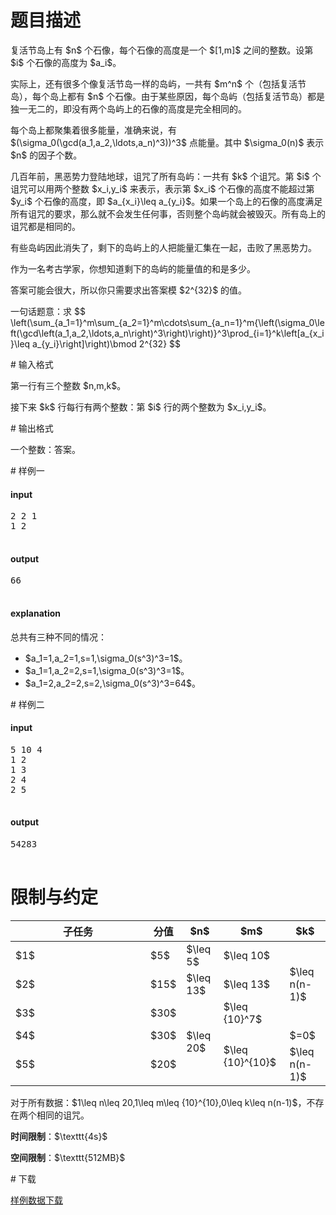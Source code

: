 # 题目描述

<p>复活节岛上有 $n$ 个石像，每个石像的高度是一个 $[1,m]$ 之间的整数。设第 $i$ 个石像的高度为 $a_i$。</p>
<p>实际上，还有很多个像复活节岛一样的岛屿，一共有 $m^n$ 个（包括复活节岛），每个岛上都有 $n$ 个石像。由于某些原因，每个岛屿（包括复活节岛）都是独一无二的，即没有两个岛屿上的石像的高度是完全相同的。</p>
<p>每个岛上都聚集着很多能量，准确来说，有 $(\sigma_0(\gcd(a_1,a_2,\ldots,a_n)^3))^3$ 点能量。其中 $\sigma_0(n)$ 表示 $n$ 的因子个数。</p>
<p>几百年前，黑恶势力登陆地球，诅咒了所有岛屿：一共有 $k$ 个诅咒。第 $i$ 个诅咒可以用两个整数 $x_i,y_i$ 来表示，表示第 $x_i$ 个石像的高度不能超过第 $y_i$ 个石像的高度，即 $a_{x_i}\leq a_{y_i}$。如果一个岛上的石像的高度满足所有诅咒的要求，那么就不会发生任何事，否则整个岛屿就会被毁灭。所有岛上的诅咒都是相同的。</p>
<p>有些岛屿因此消失了，剩下的岛屿上的人把能量汇集在一起，击败了黑恶势力。</p>
<p>作为一名考古学家，你想知道剩下的岛屿的能量值的和是多少。</p>
<p>答案可能会很大，所以你只需要求出答案模 $2^{32}$ 的值。</p>
<p>一句话题意：求 
$$
\left(\sum_{a_1=1}^m\sum_{a_2=1}^m\cdots\sum_{a_n=1}^m{\left(\sigma_0\left(\gcd\left(a_1,a_2,\ldots,a_n\right)^3\right)\right)}^3\prod_{i=1}^k\left[a_{x_i}\leq a_{y_i}\right]\right)\bmod 2^{32}
$$</p>
# 输入格式


<p>第一行有三个整数 $n,m,k$。</p>
<p>接下来 $k$ 行每行有两个整数：第 $i$ 行的两个整数为 $x_i,y_i$。</p>
# 输出格式


<p>一个整数：答案。</p>
# 样例一


<h4>input</h4>
<pre>2 2 1
1 2

</pre>

<h4>output</h4>
<pre>66

</pre>

<h4>explanation</h4>
<p>总共有三种不同的情况：</p>
<ul><li>$a_1=1,a_2=1,s=1,\sigma_0(s^3)^3=1$。</li>
<li>$a_1=1,a_2=2,s=1,\sigma_0(s^3)^3=1$。</li>
<li>$a_1=2,a_2=2,s=2,\sigma_0(s^3)^3=64$。</li>
</ul># 样例二


<h4>input</h4>
<pre>5 10 4
1 2
1 3
2 4
2 5

</pre>

<h4>output</h4>
<pre>54283

</pre>

# 限制与约定


<div class="table-responsive">
<table class="table table-bordered table-text-center table-vertical-middle"><thead><tr><th width="200">子任务</th><th>分值</th><th>$n$</th><th>$m$</th><th>$k$</th></tr></thead><tbody><tr><td>$1$</td><td>$5$</td><td>$\leq 5$</td><td>$\leq 10$</td><td rowspan="3">$\leq n(n-1)$</td></tr><tr><td>$2$</td><td>$15$</td><td>$\leq 13$</td><td>$\leq 13$</td></tr><tr><td>$3$</td><td>$30$</td><td rowspan="3">$\leq 20$</td><td>$\leq {10}^7$</td></tr><tr><td>$4$</td><td>$30$</td><td rowspan="2">$\leq {10}^{10}$</td><td>$=0$</td></tr><tr><td>$5$</td><td>$20$</td><td>$\leq n(n-1)$</td></tr></tbody></table></div>

<p>对于所有数据：$1\leq n\leq 20,1\leq m\leq {10}^{10},0\leq k\leq n(n-1)$，不存在两个相同的诅咒。</p>
<p><strong>时间限制</strong>：$\texttt{4s}$</p>
<p><strong>空间限制</strong>：$\texttt{512MB}$</p>
# 下载


<p><a href="/download.php?type=problem&amp;id=426">样例数据下载</a></p>
